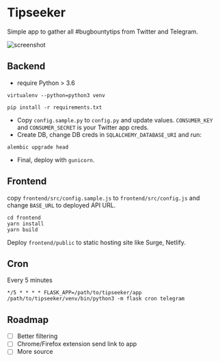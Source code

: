 # Tipseeker

Simple app to gather all #bugbountytips from Twitter and Telegram.

![screenshot](https://i.imgur.com/4BuzAM5l.png)

## Backend
- require Python > 3.6

```
virtualenv --python=python3 venv

pip install -r requirements.txt
```

- Copy `config.sample.py` to `config.py` and update values. `CONSUMER_KEY` and `CONSUMER_SECRET` is your Twitter app creds.
- Create DB, change DB creds in `SQLALCHEMY_DATABASE_URI` and run:

```
alembic upgrade head
```

- Final, deploy with `gunicorn`.

## Frontend

copy `frontend/src/config.sample.js` to `frontend/src/config.js` and change `BASE_URL` to deployed API URL.

```
cd frontend
yarn install
yarn build
```

Deploy `frontend/public` to static hosting site like Surge, Netlify.

## Cron

Every 5 minutes

```
*/5 * * * * FLASK_APP=/path/to/tipseeker/app /path/to/tipseeker/venv/bin/python3 -m flask cron telegram
```

## Roadmap

- [ ] Better filtering
- [ ] Chrome/Firefox extension send link to app
- [ ] More source
